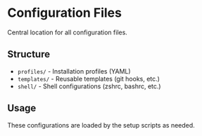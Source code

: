 # Configuration Files

Central location for all configuration files.

## Structure

- `profiles/` - Installation profiles (YAML)
- `templates/` - Reusable templates (git hooks, etc.)
- `shell/` - Shell configurations (zshrc, bashrc, etc.)

## Usage

These configurations are loaded by the setup scripts as needed.
